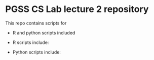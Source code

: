 # PGSS CS Lab lecture 2 repository

This repo contains scripts for 

* R and python scripts included
- R scripts include:

- Python scripts include:
